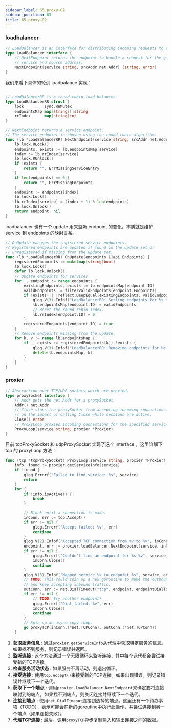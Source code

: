 ```yaml
---
sidebar_label: 65.proxy-02
sidebar_position: 65
title: 65.proxy-02
---
```


### loadbalancer


```go
// LoadBalancer is an interface for distributing incoming requests to service endpoints.
type LoadBalancer interface {
	// NextEndpoint returns the endpoint to handle a request for the given
	// service and source address.
	NextEndpoint(service string, srcAddr net.Addr) (string, error)
}
```

我们来看下具体的轮训 loadbalance 实现：

```go

// LoadBalancerRR is a round-robin load balancer.
type LoadBalancerRR struct {
	lock         sync.RWMutex
	endpointsMap map[string][]string
	rrIndex      map[string]int
}

// NextEndpoint returns a service endpoint.
// The service endpoint is chosen using the round-robin algorithm.
func (lb *LoadBalancerRR) NextEndpoint(service string, srcAddr net.Addr) (string, error) {
	lb.lock.RLock()
	endpoints, exists := lb.endpointsMap[service]
	index := lb.rrIndex[service]
	lb.lock.RUnlock()
	if !exists {
		return "", ErrMissingServiceEntry
	}
	if len(endpoints) == 0 {
		return "", ErrMissingEndpoints
	}
	endpoint := endpoints[index]
	lb.lock.Lock()
	lb.rrIndex[service] = (index + 1) % len(endpoints)
	lb.lock.Unlock()
	return endpoint, nil
}

```

loadbalancer 也有一个 update 用来监听 endpoint 的变化，本质就是维护 service 到 endpoints 的映射关系。

```go
// OnUpdate manages the registered service endpoints.
// Registered endpoints are updated if found in the update set or
// unregistered if missing from the update set.
func (lb *LoadBalancerRR) OnUpdate(endpoints []api.Endpoints) {
	registeredEndpoints := make(map[string]bool)
	lb.lock.Lock()
	defer lb.lock.Unlock()
	// Update endpoints for services.
	for _, endpoint := range endpoints {
		existingEndpoints, exists := lb.endpointsMap[endpoint.ID]
		validEndpoints := filterValidEndpoints(endpoint.Endpoints)
		if !exists || !reflect.DeepEqual(existingEndpoints, validEndpoints) {
			glog.V(3).Infof("LoadBalancerRR: Setting endpoints for %s to %+v", endpoint.ID, endpoint.Endpoints)
			lb.endpointsMap[endpoint.ID] = validEndpoints
			// Reset the round-robin index.
			lb.rrIndex[endpoint.ID] = 0
		}
		registeredEndpoints[endpoint.ID] = true
	}
	// Remove endpoints missing from the update.
	for k, v := range lb.endpointsMap {
		if _, exists := registeredEndpoints[k]; !exists {
			glog.V(3).Infof("LoadBalancerRR: Removing endpoints for %s -> %+v", k, v)
			delete(lb.endpointsMap, k)
		}
	}
}
```

###  proxier

```go
// Abstraction over TCP/UDP sockets which are proxied.
type proxySocket interface {
	// Addr gets the net.Addr for a proxySocket.
	Addr() net.Addr
	// Close stops the proxySocket from accepting incoming connections.  Each implementation should comment
	// on the impact of calling Close while sessions are active.
	Close() error
	// ProxyLoop proxies incoming connections for the specified service to the service endpoints.
	ProxyLoop(service string, proxier *Proxier)
}
```

目前 tcpProxySocket 和 udpProxySocket 实现了这个 interface ，这里详解下 tcp 的 proxyLoop 方法：

```go
func (tcp *tcpProxySocket) ProxyLoop(service string, proxier *Proxier) {
	info, found := proxier.getServiceInfo(service)
	if !found {
		glog.Errorf("Failed to find service: %s", service)
		return
	}
	for {
		if !info.isActive() {
			break
		}

		// Block until a connection is made.
		inConn, err := tcp.Accept()
		if err != nil {
			glog.Errorf("Accept failed: %v", err)
			continue
		}
		glog.V(2).Infof("Accepted TCP connection from %v to %v", inConn.RemoteAddr(), inConn.LocalAddr())
		endpoint, err := proxier.loadBalancer.NextEndpoint(service, inConn.RemoteAddr())
		if err != nil {
			glog.Errorf("Couldn't find an endpoint for %s %v", service, err)
			inConn.Close()
			continue
		}
		glog.V(3).Infof("Mapped service %s to endpoint %s", service, endpoint)
		// TODO: This could spin up a new goroutine to make the outbound connection,
		// and keep accepting inbound traffic.
		outConn, err := net.DialTimeout("tcp", endpoint, endpointDialTimeout)
		if err != nil {
			// TODO: Try another endpoint?
			glog.Errorf("Dial failed: %v", err)
			inConn.Close()
			continue
		}
		// Spin up an async copy loop.
		go proxyTCP(inConn.(*net.TCPConn), outConn.(*net.TCPConn))
	}

```

1. **获取服务信息** : 通过`proxier.getServiceInfo`从代理中获取特定服务的信息。如果找不到服务，则记录错误并返回。 
2. **监听连接** : 这个方法通过一个无限循环来监听连接，其中每个迭代都会尝试接受新的TCP连接。 
3. **检查服务活动状态** : 如果服务不再活动，则退出循环。 
4. **接受连接** : 使用`tcp.Accept()`来接受新的TCP连接。如果出现错误，则记录错误并继续下一个迭代。 
5. **获取下一个端点** : 调用`proxier.loadBalancer.NextEndpoint`来确定要将连接映射到的端点。如果找不到端点，则关闭连接并继续下一个迭代。 
6. **连接到端点** : 使用`net.DialTimeout`连接到选择的端点。这里还有一个待办事项（TODO），表示可能会在新的goroutine中执行此操作，并尝试连接到另一个端点（如果连接失败）。 
7. **代理TCP连接** : 最后，调用`proxyTCP`异步复制输入和输出连接之间的数据。